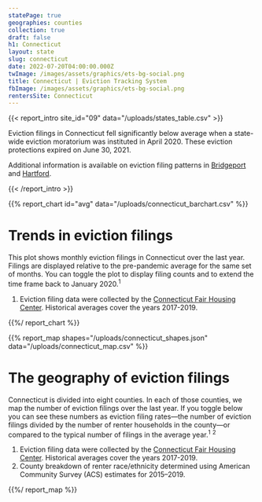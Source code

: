 ```yaml
---
statePage: true
geographies: counties
collection: true
draft: false
h1: Connecticut
layout: state
slug: connecticut
date: 2022-07-20T04:00:00.000Z
twImage: /images/assets/graphics/ets-bg-social.png
title: Connecticut | Eviction Tracking System
fbImage: /images/assets/graphics/ets-bg-social.png
rentersSite: Connecticut
---
```


{{< report_intro site_id="09" data="/uploads/states_table.csv" >}}

Eviction filings in Connecticut fell significantly below average when a state-wide eviction moratorium was instituted in April 2020. These eviction protections expired on June 30, 2021.

 Additional information is available on eviction filing patterns in [Bridgeport](https://evictionlab.org/eviction-tracking/bridgeport-ct/) and [Hartford](https://evictionlab.org/eviction-tracking/hartford-ct/).

{{< /report_intro >}}



{{% report_chart id="avg" data="/uploads/connecticut_barchart.csv" %}}

# Trends in eviction filings

This plot shows monthly eviction filings in Connecticut over the last year. Filings are displayed relative to the pre-pandemic average for the same set of months. You can toggle the plot to display filing counts and to extend the time frame back to January 2020.<sup>1</sup>

1. Eviction filing data were collected by the [Connecticut Fair Housing Center](https://www.ctfairhousing.org/). Historical averages cover the years 2017-2019.

{{%/ report_chart %}}



{{% report_map shapes="/uploads/connecticut_shapes.json" data="/uploads/connecticut_map.csv" %}}

# The geography of eviction filings

Connecticut is divided into eight counties. In each of those counties, we map the number of eviction filings over the last year. If you toggle below you can see these numbers as eviction filing rates—the number of eviction filings divided by the number of renter households in the county—or compared to the typical number of filings in the average year.<sup>1</sup> <sup>2</sup>

1. Eviction filing data were collected by the [Connecticut Fair Housing Center](https://www.ctfairhousing.org/). Historical averages cover the years 2017-2019.
2. County breakdown of renter race/ethnicity determined using American Community Survey (ACS) estimates for 2015–2019.

{{%/ report_map %}}